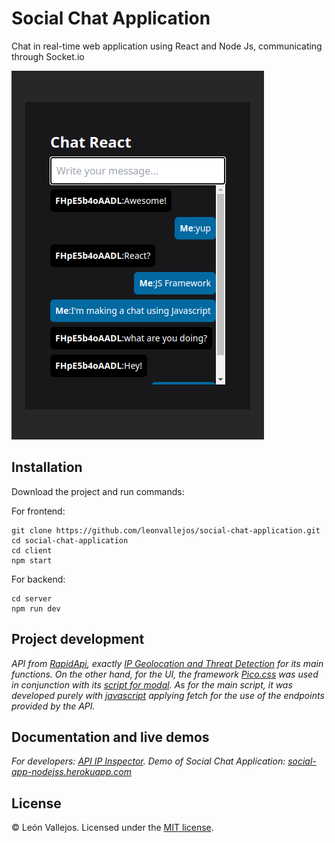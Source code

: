 # Social Chat Application

Chat in real-time web application using React and Node Js, communicating through Socket.io

![](./screenshot.jpg)

## Installation

Download the project and run commands:

For frontend:
```
git clone https://github.com/leonvallejos/social-chat-application.git
cd social-chat-application
cd client
npm start
```

For backend:
```
cd server
npm run dev
```

## Project development

*API from [RapidApi](https://rapidapi.com), exactly [IP Geolocation and Threat Detection](https://rapidapi.com/ipregistry3-ipregistry/api/ip-geolocation-and-threat-detection/) for its main functions.
On the other hand, for the UI, the framework [Pico.css](https://picocss.com/) was used in conjunction with its [script for modal](https://github.com/picocss/pico/blob/master/docs/js/modal.js).
As for the main script, it was developed purely with [javascript](https://developer.mozilla.org/en-US/docs/Web/JavaScript) applying fetch for the use of the endpoints provided by the API.*

## Documentation and live demos

*For developers: [API IP Inspector](https://rapidapi.com/ipregistry3-ipregistry/api/ip-geolocation-and-threat-detection/).*
*Demo of Social Chat Application: [social-app-nodejss.herokuapp.com](https://social-app-nodejss.herokuapp.com/)*

## License

© León Vallejos. Licensed under the [MIT license](LICENSE.txt).

